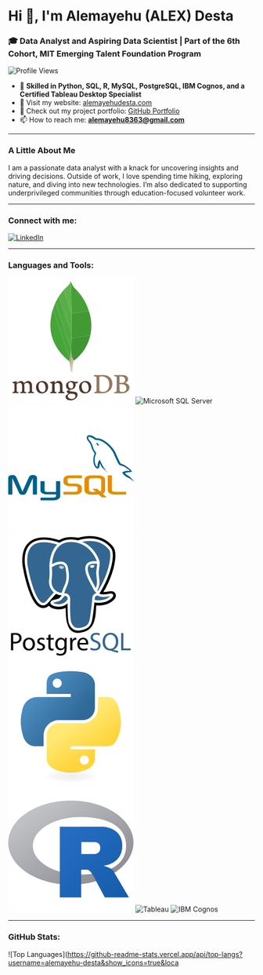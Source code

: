# Hi 👋, I'm Alemayehu (ALEX) Desta
### 🎓 Data Analyst and Aspiring Data Scientist | Part of the 6th Cohort, MIT Emerging Talent Foundation Program

![Profile Views](https://komarev.com/ghpvc/?username=alemayehu-desta&label=Profile%20views&color=0e75b6&style=flat)

- 🌱 **Skilled in Python, SQL, R, MySQL, PostgreSQL, IBM Cognos, and a Certified Tableau Desktop Specialist**
- 📝 Visit my website: [alemayehudesta.com](https://alemayehudesta.com/)
- 📝 Check out my project portfolio: [GitHub Portfolio](https://github.com/Alemayehu-Desta/Alemayehu-Desta.github.io)
- 📫 How to reach me: **alemayehu8363@gmail.com**

---

### A Little About Me
I am a passionate data analyst with a knack for uncovering insights and driving decisions. Outside of work, I love spending time hiking, exploring nature, and diving into new technologies. I’m also dedicated to supporting underprivileged communities through education-focused volunteer work.

---

### Connect with me:
[![LinkedIn](https://raw.githubusercontent.com/rahuldkjain/github-profile-readme-generator/master/src/images/icons/Social/linked-in-alt.svg)](https://www.linkedin.com/in/alemayehu-desta-0085ab75/)

---

### Languages and Tools:
![MongoDB](https://raw.githubusercontent.com/devicons/devicon/master/icons/mongodb/mongodb-original-wordmark.svg)
![Microsoft SQL Server](https://www.svgrepo.com/show/303229/microsoft-sql-server-logo.svg)
![MySQL](https://raw.githubusercontent.com/devicons/devicon/master/icons/mysql/mysql-original-wordmark.svg)
![PostgreSQL](https://raw.githubusercontent.com/devicons/devicon/master/icons/postgresql/postgresql-original-wordmark.svg)
![Python](https://raw.githubusercontent.com/devicons/devicon/master/icons/python/python-original.svg)
![R](https://raw.githubusercontent.com/devicons/devicon/master/icons/r/r-original.svg)
![Tableau](https://www.tableau.com/sites/default/files/pages/tableau_revised_logo.png)
![IBM Cognos](https://upload.wikimedia.org/wikipedia/commons/5/55/IBM_Cognos_Analytics_Logo.png)

---

### GitHub Stats:
![Top Languages](https://github-readme-stats.vercel.app/api/top-langs?username=alemayehu-desta&show_icons=true&loca
